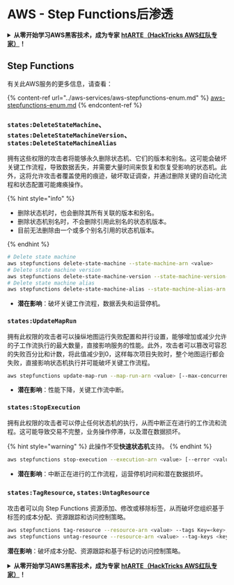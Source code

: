 # AWS - Step Functions后渗透

<details>

<summary><strong>从零开始学习AWS黑客技术，成为专家</strong> <a href="https://training.hacktricks.xyz/courses/arte"><strong>htARTE（HackTricks AWS红队专家）</strong></a><strong>！</strong></summary>

支持HackTricks的其他方式：

- 如果您想看到您的**公司在HackTricks中被广告**或**下载PDF格式的HackTricks**，请查看[**订阅计划**](https://github.com/sponsors/carlospolop)!
- 获取[**官方PEASS & HackTricks周边产品**](https://peass.creator-spring.com)
- 探索[**PEASS家族**](https://opensea.io/collection/the-peass-family)，我们的独家[NFTs](https://opensea.io/collection/the-peass-family)收藏品
- **加入** 💬 [**Discord群组**](https://discord.gg/hRep4RUj7f) 或 [**电报群组**](https://t.me/peass) 或 **关注**我们的**Twitter** 🐦 [**@hacktricks_live**](https://twitter.com/hacktricks_live)**。**
- 通过向[**HackTricks**](https://github.com/carlospolop/hacktricks)和[**HackTricks Cloud**](https://github.com/carlospolop/hacktricks-cloud) github仓库提交PR来分享您的黑客技巧。

</details>

## Step Functions

有关此AWS服务的更多信息，请查看：

{% content-ref url="../aws-services/aws-stepfunctions-enum.md" %}
[aws-stepfunctions-enum.md](../aws-services/aws-stepfunctions-enum.md)
{% endcontent-ref %}

### `states:DeleteStateMachine`、`states:DeleteStateMachineVersion`、`states:DeleteStateMachineAlias`

拥有这些权限的攻击者将能够永久删除状态机、它们的版本和别名。这可能会破坏关键工作流程，导致数据丢失，并需要大量时间来恢复和恢复受影响的状态机。此外，这将允许攻击者覆盖使用的痕迹，破坏取证调查，并通过删除关键的自动化流程和状态配置可能瘫痪操作。

{% hint style="info" %}

- 删除状态机时，也会删除其所有关联的版本和别名。
- 删除状态机别名时，不会删除引用此别名的状态机版本。
- 目前无法删除由一个或多个别名引用的状态机版本。

{% endhint %}
```bash
# Delete state machine
aws stepfunctions delete-state-machine --state-machine-arn <value>
# Delete state machine version
aws stepfunctions delete-state-machine-version --state-machine-version-arn <value>
# Delete state machine alias
aws stepfunctions delete-state-machine-alias --state-machine-alias-arn <value>
```
- **潜在影响**：破坏关键工作流程，数据丢失和运营停机。

### `states:UpdateMapRun`

拥有此权限的攻击者可以操纵地图运行失败配置和并行设置，能够增加或减少允许的子工作流执行的最大数量，直接影响服务的性能。此外，攻击者可以篡改可容忍的失败百分比和计数，将此值减少到0，这样每次项目失败时，整个地图运行都会失败，直接影响状态机执行并可能破坏关键工作流程。
```bash
aws stepfunctions update-map-run --map-run-arn <value> [--max-concurrency <value>] [--tolerated-failure-percentage <value>] [--tolerated-failure-count <value>]
```
- **潜在影响**：性能下降，关键工作流中断。

### `states:StopExecution`

拥有此权限的攻击者可以停止任何状态机的执行，从而中断正在进行的工作流和流程。这可能导致交易不完整，业务操作停滞，以及潜在数据损坏。

{% hint style="warning" %}
此操作不受**快速状态机**支持。
{% endhint %}
```bash
aws stepfunctions stop-execution --execution-arn <value> [--error <value>] [--cause <value>]
```
- **潜在影响**：中断正在进行的工作流程，运营停机时间和潜在数据损坏。

### `states:TagResource`, `states:UntagResource`

攻击者可以向 Step Functions 资源添加、修改或移除标签，从而破坏您组织基于标签的成本分配、资源跟踪和访问控制策略。
```bash
aws stepfunctions tag-resource --resource-arn <value> --tags Key=<key>,Value=<value>
aws stepfunctions untag-resource --resource-arn <value> --tag-keys <key>
```
**潜在影响**：破坏成本分配、资源跟踪和基于标记的访问控制策略。 

<details>

<summary><strong>从零开始学习AWS黑客技术，成为专家</strong> <a href="https://training.hacktricks.xyz/courses/arte"><strong>htARTE（HackTricks AWS红队专家）</strong></a><strong>！</strong></summary>

其他支持HackTricks的方式：

* 如果您想看到您的**公司在HackTricks中做广告**或**下载PDF格式的HackTricks**，请查看[**订阅计划**](https://github.com/sponsors/carlospolop)！
* 获取[**官方PEASS & HackTricks周边产品**](https://peass.creator-spring.com)
* 探索[**PEASS家族**](https://opensea.io/collection/the-peass-family)，我们的独家[**NFTs**](https://opensea.io/collection/the-peass-family)
* **加入** 💬 [**Discord群**](https://discord.gg/hRep4RUj7f) 或 [**电报群**](https://t.me/peass) 或在**Twitter**上关注我们 🐦 [**@hacktricks_live**](https://twitter.com/hacktricks_live)**。**
* 通过向[**HackTricks**](https://github.com/carlospolop/hacktricks)和[**HackTricks Cloud**](https://github.com/carlospolop/hacktricks-cloud) github仓库提交PR来分享您的黑客技巧。

</details>
